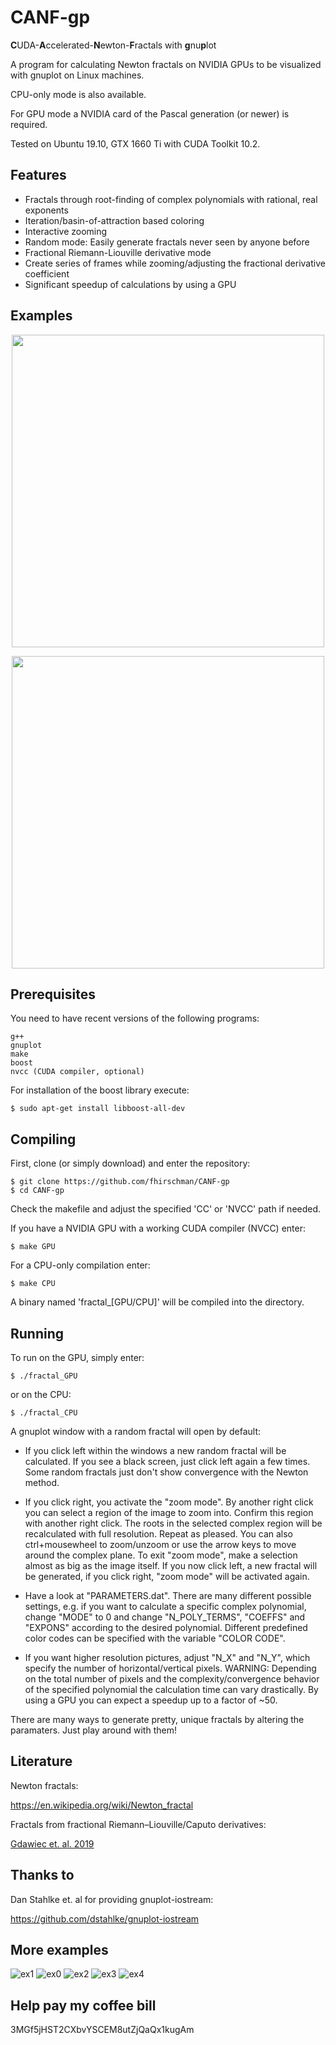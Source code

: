 # CANF-gp

**C**UDA-**A**ccelerated-**N**ewton-**F**ractals with **g**nu**p**lot

A program for calculating Newton fractals on NVIDIA GPUs to be visualized with gnuplot on Linux machines. 

CPU-only mode is also available. 

For GPU mode a NVIDIA card of the Pascal generation (or newer) is required.

Tested on Ubuntu 19.10, GTX 1660 Ti with CUDA Toolkit 10.2.

## Features

* Fractals through root-finding of complex polynomials with rational, real exponents
* Iteration/basin-of-attraction based coloring
* Interactive zooming
* Random mode: Easily generate fractals never seen by anyone before 
* Fractional Riemann-Liouville derivative mode
* Create series of frames while zooming/adjusting the fractional derivative coefficient
* Significant speedup of calculations by using a GPU

## Examples


<p align="center">
  <img width="500" height="500" src="./examples/zoom.gif">
</p>

<p align="center">
  <img width="500" height="500" src="./examples/var_alpha.gif"
  >
</p>


## Prerequisites

You need to have recent versions of the following programs:

```
g++
gnuplot 
make
boost 
nvcc (CUDA compiler, optional)
```

For installation of the boost library execute:

```
$ sudo apt-get install libboost-all-dev
```

## Compiling
First, clone (or simply download) and enter the repository:

```
$ git clone https://github.com/fhirschman/CANF-gp
$ cd CANF-gp
```

Check the makefile and adjust the specified 'CC' or 'NVCC' path if needed.

If you have a NVIDIA GPU with a working CUDA compiler (NVCC) enter:

```
$ make GPU
```
For a CPU-only compilation enter:

```
$ make CPU
```
A binary named 'fractal_[GPU/CPU]' will be compiled into the directory. 

## Running

To run on the GPU, simply enter:

```
$ ./fractal_GPU
```
or on the CPU:

```
$ ./fractal_CPU
```

A gnuplot window with a random fractal will open by default:

* If you click left within the windows a new random fractal will be calculated. If you see a black screen, just click left again a few times. Some random fractals just don't show convergence with the Newton method.

* If you click right, you activate the "zoom mode". By another right click you can select a region of the image to zoom into. Confirm this region with another right click. The roots in the selected complex region will be recalculated with full resolution. Repeat as pleased. You can also ctrl+mousewheel to zoom/unzoom or use the arrow keys to move around the complex plane. To exit "zoom mode", make a selection almost as big as the image itself. If you now click left, a new fractal will be generated, if you click right, "zoom mode" will be activated again.

* Have a look at "PARAMETERS.dat". There are many different possible settings, e.g. if you want to calculate a specific 
complex polynomial, change "MODE" to 0 and change "N_POLY_TERMS", "COEFFS" and "EXPONS" according to the desired polynomial. Different predefined color codes can be specified with the variable "COLOR CODE".

* If you want higher resolution pictures, adjust "N_X" and "N_Y", which specify the number of horizontal/vertical pixels. WARNING: Depending on the total number of pixels and the complexity/convergence behavior of the specified polynomial the calculation time can vary drastically. By using a GPU you can expect a speedup up to a factor of ~50.

There are many ways to generate pretty, unique fractals by altering the paramaters. Just play around with them!

## Literature

Newton fractals:

https://en.wikipedia.org/wiki/Newton_fractal

Fractals from fractional Riemann–Liouville/Caputo derivatives:

<a href="https://www.researchgate.net/publication/335702009_Visual_Analysis_of_the_Newton's_Method_with_Fractional_Order_Derivatives">Gdawiec et. al. 2019</a>

## Thanks to 

Dan Stahlke et. al for providing gnuplot-iostream:

https://github.com/dstahlke/gnuplot-iostream

## More examples


![ex1](./examples/ex1.gif)
![ex0](./examples/ex0.png)
![ex2](./examples/ex2.png)
![ex3](./examples/ex3.png)
![ex4](./examples/ex4.png)


## Help pay my coffee bill
3MGf5jHST2CXbvYSCEM8utZjQaQx1kugAm
